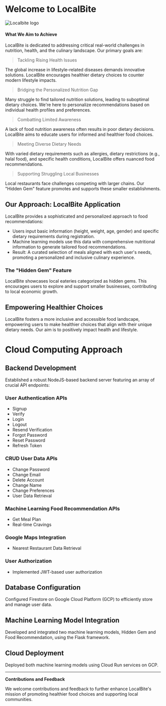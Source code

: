 # Welcome to LocalBite

![Localbite logo](https://storage.googleapis.com/localbite-asset/Group%2010.png)

#### What We Aim to Achieve

LocalBite is dedicated to addressing critical real-world challenges in nutrition, health, and the culinary landscape. Our primary goals are:

> Tackling Rising Health Issues

The global increase in lifestyle-related diseases demands innovative solutions. LocalBite encourages healthier dietary choices to counter modern lifestyle impacts.

> Bridging the Personalized Nutrition Gap

Many struggle to find tailored nutrition solutions, leading to suboptimal dietary choices. We're here to personalize recommendations based on individual health profiles and preferences.

> Combatting Limited Awareness

A lack of food nutrition awareness often results in poor dietary decisions. LocalBite aims to educate users for informed and healthier food choices.

> Meeting Diverse Dietary Needs

With varied dietary requirements such as allergies, dietary restrictions (e.g., halal food), and specific health conditions, LocalBite offers nuanced food recommendations.

> Supporting Struggling Local Businesses

Local restaurants face challenges competing with larger chains. Our "Hidden Gem" feature promotes and supports these smaller establishments.

## Our Approach: LocalBite Application

LocalBite provides a sophisticated and personalized approach to food recommendations:

- Users input basic information (height, weight, age, gender) and specific dietary requirements during registration.
- Machine learning models use this data with comprehensive nutritional information to generate tailored food recommendations.
- Result: A curated selection of meals aligned with each user's needs, promoting a personalized and inclusive culinary experience.

### The "Hidden Gem" Feature

LocalBite showcases local eateries categorized as hidden gems. This encourages users to explore and support smaller businesses, contributing to local economic growth.

## Empowering Healthier Choices

LocalBite fosters a more inclusive and accessible food landscape, empowering users to make healthier choices that align with their unique dietary needs. Our aim is to positively impact health and lifestyle.

# Cloud Computing Approach

## Backend Development

Established a robust NodeJS-based backend server featuring an array of crucial API endpoints:

### User Authentication APIs
- Signup
- Verify
- Login
- Logout
- Resend Verification
- Forgot Password
- Reset Password
- Refresh Token

### CRUD User Data APIs
- Change Password
- Change Email
- Delete Account
- Change Name
- Change Preferences
- User Data Retrieval

### Machine Learning Food Recommendation APIs
- Get Meal Plan
- Real-time Cravings

### Google Maps Integration
- Nearest Restaurant Data Retrieval

### User Authorization
- Implemented JWT-based user authorization

## Database Configuration
Configured Firestore on Google Cloud Platform (GCP) to efficiently store and manage user data.

## Machine Learning Model Integration
Developed and integrated two machine learning models, Hidden Gem and Food Recommendation, using the Flask framework.

## Cloud Deployment
Deployed both machine learning models using Cloud Run services on GCP.

---

**Contributions and Feedback**

We welcome contributions and feedback to further enhance LocalBite's mission of promoting healthier food choices and supporting local communities.
